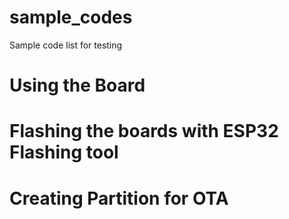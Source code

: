 # sample_codes
Sample code list for testing



# Using the Board 



# Flashing the boards with ESP32 Flashing tool





# Creating Partition for OTA
